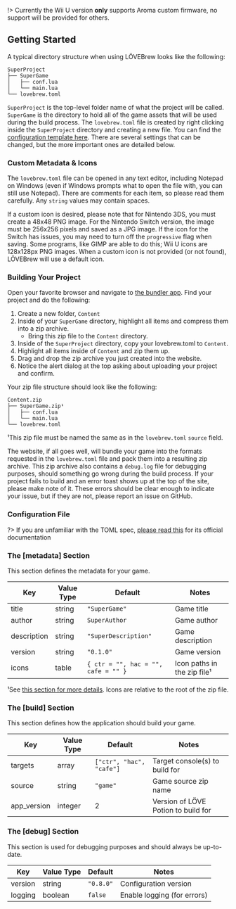 !> Currently the Wii U version **only** supports Aroma custom firmware, no support will be provided for others.

## Getting Started

A typical directory structure when using LÖVEBrew looks like the following:

```
SuperProject
├── SuperGame
│   ├── conf.lua
│   └── main.lua
└── lovebrew.toml
```

`SuperProject` is the top-level folder name of what the project will be called. `SuperGame` is the directory to hold all of the game assets that will be used during the build process. The `lovebrew.toml` file is created by right clicking inside the `SuperProject` directory and creating a new file. You can find the [configuration template here](https://github.com/lovebrew/lovebrew-webserver/blob/dev/upgrade/static/lovebrew.toml). There are several settings that can be changed, but the more important ones are detailed below.

### Custom Metadata & Icons

The `lovebrew.toml` file can be opened in any text editor, including Notepad on Windows (even if Windows prompts what to open the file with, you can still use Notepad). There are comments for each item, so please read them carefully. Any `string` values may contain spaces.

If a custom icon is desired, please note that for Nintendo 3DS, you must create a 48x48 PNG image. For the Nintendo Switch version, the image must be 256x256 pixels and saved as a JPG image. If the icon for the Switch has issues, you may need to turn off the `progressive` flag when saving. Some programs, like GIMP are able to do this; Wii U icons are 128x128px PNG images. When a custom icon is not provided (or not found), LÖVEBrew will use a default icon.

### Building Your Project

Open your favorite browser and navigate to [the bundler app](http://bundle.lovebrew.org). Find your project and do the following:

1. Create a new folder, `Content`
2. Inside of your `SuperGame` directory, highlight all items and compress them into a zip archive.
   - Bring this zip file to the `Content` directory.
3. Inside of the `SuperProject` directory, copy your lovebrew.toml to `Content`.
4. Highlight all items inside of `Content` and zip them up.
5. Drag and drop the zip archive you just created into the website.
6. Notice the alert dialog at the top asking about uploading your project and confirm.

Your zip file structure should look like the following:

```
Content.zip
├── SuperGame.zip¹
│   ├── conf.lua
│   └── main.lua
└── lovebrew.toml
```

¹This zip file must be named the same as in the `lovebrew.toml` `source` field.

The website, if all goes well, will bundle your game into the formats requested in the `lovebrew.toml` file and pack them into a resulting zip archive. This zip archive also contains a `debug.log` file for debugging purposes, should something go wrong during the build process. If your project fails to build and an error toast shows up at the top of the site, please make note of it. These errors should be clear enough to indicate your issue, but if they are not, please report an issue on GitHub.

### Configuration File

?> If you are unfamiliar with the TOML spec, [please read this](https://toml.io/en/) for its official documentation

### The **[metadata]** Section

This section defines the metadata for your game.

| Key         | Value Type | Default                             | Notes                       |
| ----------- | ---------- | ----------------------------------- | --------------------------- |
| title       | string     | `"SuperGame"`                       | Game title                  |
| author      | string     | `SuperAuthor`                       | Game author                 |
| description | string     | `"SuperDescription"`                | Game description            |
| version     | string     | `"0.1.0"`                           | Game version                |
| icons       | table      | `{ ctr = "", hac = "", cafe = "" }` | Icon paths in the zip file¹ |

¹See [this section for more details](lovebrew?id=custom-metadata-amp-icons). Icons are relative to the root of the zip file.

### The **[build]** Section

This section defines how the application should build your game.

| Key         | Value Type | Default                  | Notes                               |
| ----------- | ---------- | ------------------------ | ----------------------------------- |
| targets     | array      | `["ctr", "hac", "cafe"]` | Target console(s) to build for      |
| source      | string     | `"game"`                 | Game source zip name                |
| app_version | integer    | 2                        | Version of LÖVE Potion to build for |

### The **[debug]** Section

This section is used for debugging purposes and should always be up-to-date.

| Key     | Value Type | Default   | Notes                       |
| ------- | ---------- | --------- | --------------------------- |
| version | string     | `"0.8.0"` | Configuration version       |
| logging | boolean    | `false`   | Enable logging (for errors) |
